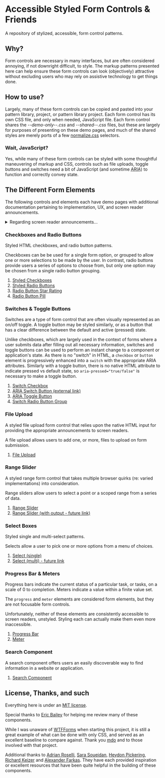 # Accessible Styled Form Controls & Friends
A repository of stylized, accessible, form control patterns. 

## Why?
Form controls are necessary in many interfaces, but are often considered annoying, if not downright difficult, to style. The markup patterns presented here can help ensure these form controls can look (objectively) attractive without excluding users who may rely on assistive technology to get things done.     


## How to use?
Largely, many of these form controls can be copied and pasted into your pattern library, project, or pattern library project. Each form control has its own CSS file, and only when needed, JavaScript file. Each form control shares the *--demo-only--.css* and *--shared--.css* files, but these are largely for purposes of presenting on these demo pages, and much of the shared styles are merely ports of a few [normalize.css](https://necolas.github.io/normalize.css/) selectors.  


### Wait, JavaScript?
Yes, while many of these form controls can be styled with some thoughtful maneuvering of markup and CSS, controls such as file uploads, toggle buttons and switches need a bit of JavaScript (and sometime <abbr title="accessible rich internet applications">ARIA</abbr>) to function and correctly convey state. 


## The Different Form Elements
The following controls and elements each have demo pages with additional documentation pertaining to implementation, UX, and screen reader announcements.

<details>
    <summary>Regarding screen reader announcements...</summary>
    <p>
        Note that documentation of announcements is based on using the noted versions of each screen reader and browser, and final testing was performed in July 2018.  Things may change, so please refer to these as a snapshot in time, rather than being set in stone.  
    </p>
    <p>
        If you find that announcements have changed, please <a href="https://github.com/scottaohara/a11y_styled_form_controls/issues/new">file an issue</a>!
    </p>
</details>


### Checkboxes and Radio Buttons
Styled HTML checkboxes, and radio button patterns.  

Checkboxes can be be used for a single form option, or grouped to allow one or more selections to be made by the user. In contrast, radio buttons provide users a series of options to choose from, but only one option may be chosen from a single radio button grouping.

1. [Styled Checkboxes](src/checkbox)
2. [Styled Radio Buttons](src/radio-button)  
3. [Radio Button Star Rating](src/radio-button--rating)  
4. [Radio Button Pill](src/radio-button--pill)  


### Switches & Toggle Buttons 
Switches are a type of form control that are often visually represented as an on/off toggle. A toggle button may be styled similarly, or as a button that has a clear difference between the default and active (pressed) state.

Unlike checkboxes, which are largely used in the context of forms where a user submits data after filling out all necessary information, switches and toggle buttons can be used to perform an instant change to a component or application's state. As there is no "switch" in HTML, a `checkbox` or `button` element is progressively enhanced into a `switch` with the appropriate ARIA attributes. Similarly with a toggle button, there is no native HTML attribute to indicate pressed vs default state, so `aria-pressed="true/false"` is necessary to make a toggle button.

1. [Switch Checkbox](src/checkbox--switch)
2. [ARIA Switch Button (external link)](https://scottaohara.github.io/aria-switch-button/)
3. [ARIA Toggle Button](src/toggle-button-switch)
4. [Switch Radio Button Group](src/radio-button--switch)


### File Upload
A styled file upload form control that relies upon the native HTML input for providing the appropriate announcements to screen readers.

A file upload allows users to add one, or more, files to upload on form submission.  

1. [File Upload](src/file-upload)  


### Range Slider
A styled range form control that takes multiple browser quirks (re: varied implementations) into consideration.  

Range sliders allow users to select a point or a scoped range from a series of data.

1. [Range Slider](src/range-slider)  
2. [Range Slider (with output - future link)](#)


### Select Boxes
Styled single and multi-select patterns.  

Selects allow a user to pick one or more options from a menu of choices.

1. [Select (single)](src/select)  
2. [Select (multi) - future link](#)  


### Progress Bar & Meters
Progress bars indicate the current status of a particular task, or tasks, on a scale of 0 to completion. Meters indicate a value within a finite value set. 

The <code>progress</code> and <code>meter</code> elements are considered form elements, but they are not focusable form controls.

Unfortunately, neither of these elements are consistently accessible to screen readers, unstyled. Styling each can actually make them even more inaccessible.

1. [Progress Bar](src/progress-bar)  
2. [Meter](src/meter)


### Search Component
A search component offers users an easily discoverable way to find information in a website or application.   

1. [Search Component](src/search)  


## License, Thanks, and such
Everything here is under an [MIT license](https://github.com/scottaohara/accessible-components/blob/master/LICENSE.md).

Special thanks to [Eric Bailey](https://github.com/ericwbailey) for helping me review many of these components. 

While I was unaware of [WTFForms](http://wtfforms.com/) when starting this project, it is still a great example of what can be done with only CSS, and served as an excellent baseline to compare against. Thank you <a href="https://twitter.com/mdo">mdo</a> and to those involved with that project.

Additional thanks to [Adrian Roselli](http://adrianroselli.com/), [Sara Soueidan](https://www.sarasoueidan.com/), [Heydon Pickering](https://inclusive-components.design/), [Richard Keizer](https://codepen.io/rakeizer) and [Alexander Farkas](https://github.com/aFarkas). They have each provided inspiration or excellent resources that have been quite helpful in the building of these components.

